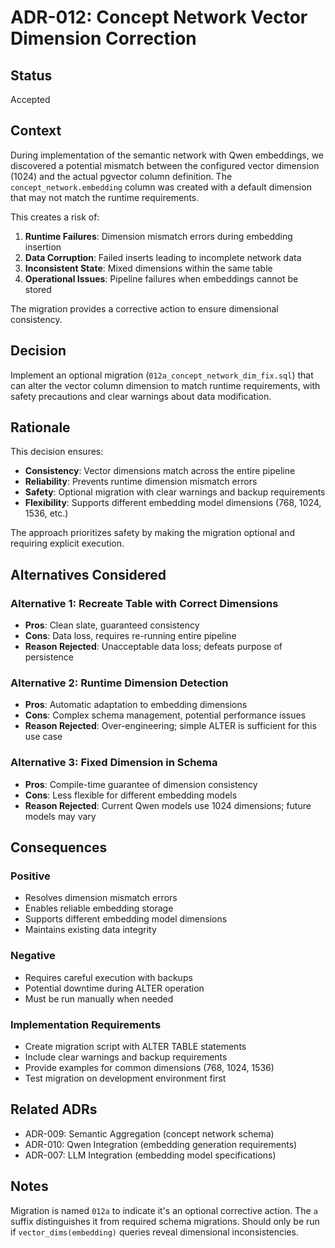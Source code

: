 # ADR-012: Concept Network Vector Dimension Correction

## Status

Accepted

## Context

During implementation of the semantic network with Qwen embeddings, we discovered a potential mismatch between the configured vector dimension (1024) and the actual pgvector column definition. The `concept_network.embedding` column was created with a default dimension that may not match the runtime requirements.

This creates a risk of:

1. **Runtime Failures**: Dimension mismatch errors during embedding insertion
2. **Data Corruption**: Failed inserts leading to incomplete network data
3. **Inconsistent State**: Mixed dimensions within the same table
4. **Operational Issues**: Pipeline failures when embeddings cannot be stored

The migration provides a corrective action to ensure dimensional consistency.

## Decision

Implement an optional migration (`012a_concept_network_dim_fix.sql`) that can alter the vector column dimension to match runtime requirements, with safety precautions and clear warnings about data modification.

## Rationale

This decision ensures:

- **Consistency**: Vector dimensions match across the entire pipeline
- **Reliability**: Prevents runtime dimension mismatch errors
- **Safety**: Optional migration with clear warnings and backup requirements
- **Flexibility**: Supports different embedding model dimensions (768, 1024, 1536, etc.)

The approach prioritizes safety by making the migration optional and requiring explicit execution.

## Alternatives Considered

### Alternative 1: Recreate Table with Correct Dimensions

- **Pros**: Clean slate, guaranteed consistency
- **Cons**: Data loss, requires re-running entire pipeline
- **Reason Rejected**: Unacceptable data loss; defeats purpose of persistence

### Alternative 2: Runtime Dimension Detection

- **Pros**: Automatic adaptation to embedding dimensions
- **Cons**: Complex schema management, potential performance issues
- **Reason Rejected**: Over-engineering; simple ALTER is sufficient for this use case

### Alternative 3: Fixed Dimension in Schema

- **Pros**: Compile-time guarantee of dimension consistency
- **Cons**: Less flexible for different embedding models
- **Reason Rejected**: Current Qwen models use 1024 dimensions; future models may vary

## Consequences

### Positive

- Resolves dimension mismatch errors
- Enables reliable embedding storage
- Supports different embedding model dimensions
- Maintains existing data integrity

### Negative

- Requires careful execution with backups
- Potential downtime during ALTER operation
- Must be run manually when needed

### Implementation Requirements

- Create migration script with ALTER TABLE statements
- Include clear warnings and backup requirements
- Provide examples for common dimensions (768, 1024, 1536)
- Test migration on development environment first

## Related ADRs

- ADR-009: Semantic Aggregation (concept network schema)
- ADR-010: Qwen Integration (embedding generation requirements)
- ADR-007: LLM Integration (embedding model specifications)

## Notes

Migration is named `012a` to indicate it's an optional corrective action. The `a` suffix distinguishes it from required schema migrations. Should only be run if `vector_dims(embedding)` queries reveal dimensional inconsistencies.
